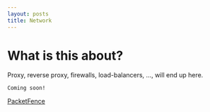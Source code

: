 ```yaml
---
layout: posts
title: Network
---
```


# What is this about?
Proxy, reverse proxy, firewalls, load-balancers, ..., will end up here.


```
Coming soon!
```
[PacketFence](./packetfence)